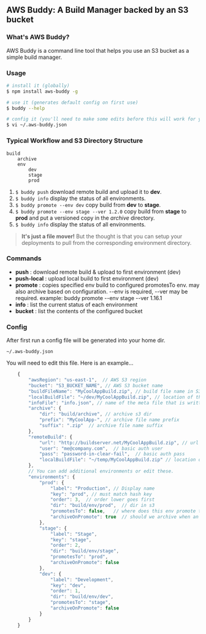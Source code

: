 ## AWS Buddy: A Build Manager backed by an S3 bucket


### What's AWS Buddy?

AWS Buddy is a command line tool that helps you use an S3 bucket as a simple build manager.


### Usage

```sh
# install it (globally)
$ npm install aws-buddy -g

# use it (generates default config on first use)
$ buddy --help

# config it (you'll need to make some edits before this will work for you)
$ vi ~/.aws-buddy.json
```

### Typical Workflow and S3 Directory Structure
```
build
    archive
    env
        dev
        stage
        prod
```
 1. ``$ buddy push`` download remote build and upload it to **dev**.
 1. ``$ buddy info`` display the status of all environments.
 1. ``$ buddy promote --env dev`` copy build from **dev** to **stage**.
 1. ``$ buddy promote --env stage --ver 1.2.0`` copy build from **stage** to **prod** and put a versioned copy in the *archive* directory.
 1. ``$ buddy info`` display the status of all environments.


> **It's just a file mover!**  But the thought is that you can setup your deployments to pull from the corresponding environment directory.


### Commands

  - **push** : download remote build & upload to first environment (dev)
  - **push-local** : upload local build to first environment (dev)
  - **promote** : copies specified env build to configured promotesTo env. may also archive based on configuration. --env is required, --ver may be required. example: buddy promote --env stage --ver 1.16.1
  - **info** : list the current status of each environment
  - **bucket** : list the contents of the configured bucket


### Config

After first run a config file will be generated into your home dir.  

``~/.aws-buddy.json``


You will need to edit this file.  Here is an example...
```javascript
    {
        "awsRegion": "us-east-1",  // AWS S3 region
        "bucket": "S3_BUCKET_NAME", // AWS S3 bucket name
        "buildFileName": "MyCoolAppBuild.zip", // build file name in S3
        "localBuildFile": "~/dev/MyCoolAppBuild.zip", // location of the local build file, used in the push-local cmd
        "infoFile": "info.json", // name of the meta file that is written to S3
        "archive": {
            "dir": "build/archive", // archive s3 dir
            "prefix": "MyCoolApp-", // archive file name prefix
            "suffix": ".zip"  // archive file name suffix
        },
        "remoteBuild": {
            "url": "http://buildserver.net/MyCoolAppBuild.zip", // url to download remote build, used in push cmd
            "user": "me@company.com",  // basic auth user
            "pass": "password-in-clear-fail",  // basic auth pass
            "localBuildFile": "~/temp/MyCoolAppBuild.zip" // location on local machine to save the downloaded build
        },
        // You can add additional environments or edit these.
        "environments": {
            "prod": {
                "label": "Production", // Display name
                "key": "prod", // must match hash key
                "order": 3,  // order lower goes first
                "dir": "build/env/prod",  // dir in s3
                "promotesTo": false,   // where does this env promote to
                "archiveOnPromote": true  // should we archive when an env is promoted to this env
            },
            "stage": {
                "label": "Stage",
                "key": "stage",
                "order": 2,
                "dir": "build/env/stage",
                "promotesTo": "prod",
                "archiveOnPromote": false
            },
            "dev": {
                "label": "Development",
                "key": "dev",
                "order": 1,
                "dir": "build/env/dev",
                "promotesTo": "stage",
                "archiveOnPromote": false
            }
        }
    }
```
